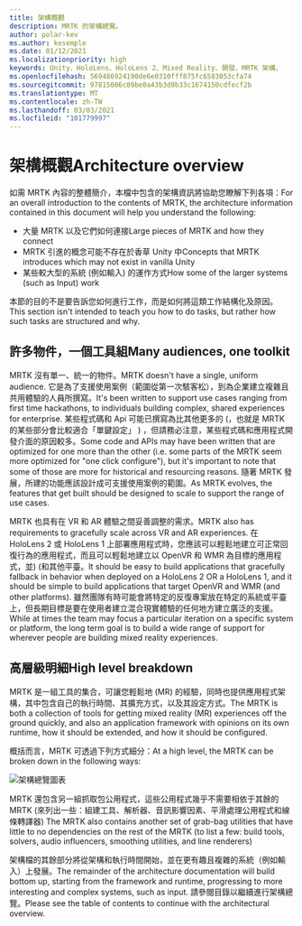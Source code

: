 ```yaml
---
title: 架構概觀
description: MRTK 的架構總覽。
author: polar-kev
ms.author: kesemple
ms.date: 01/12/2021
ms.localizationpriority: high
keywords: Unity、HoloLens、HoloLens 2、Mixed Reality、開發、MRTK 架構、
ms.openlocfilehash: 569486924190de6e0310fff875fc6583053cfa74
ms.sourcegitcommit: 97815006c09be0a43b3d9b33c1674150cdfecf2b
ms.translationtype: MT
ms.contentlocale: zh-TW
ms.lasthandoff: 03/03/2021
ms.locfileid: "101779997"
---
```

# <a name="architecture-overview"></a><span data-ttu-id="c5e5a-104">架構概觀</span><span class="sxs-lookup"><span data-stu-id="c5e5a-104">Architecture overview</span></span>

<span data-ttu-id="c5e5a-105">如需 MRTK 內容的整體簡介，本檔中包含的架構資訊將協助您瞭解下列各項：</span><span class="sxs-lookup"><span data-stu-id="c5e5a-105">For an overall introduction to the contents of MRTK, the architecture information contained in this document will help you understand the following:</span></span>

- <span data-ttu-id="c5e5a-106">大量 MRTK 以及它們如何連接</span><span class="sxs-lookup"><span data-stu-id="c5e5a-106">Large pieces of MRTK and how they connect</span></span>
- <span data-ttu-id="c5e5a-107">MRTK 引進的概念可能不存在於香草 Unity 中</span><span class="sxs-lookup"><span data-stu-id="c5e5a-107">Concepts that MRTK introduces which may not exist in vanilla Unity</span></span>
- <span data-ttu-id="c5e5a-108">某些較大型的系統 (例如輸入) 的運作方式</span><span class="sxs-lookup"><span data-stu-id="c5e5a-108">How some of the larger systems (such as Input) work</span></span>

<span data-ttu-id="c5e5a-109">本節的目的不是要告訴您如何進行工作，而是如何將這類工作結構化及原因。</span><span class="sxs-lookup"><span data-stu-id="c5e5a-109">This section isn't intended to teach you how to do tasks, but rather how such tasks are structured and why.</span></span>

## <a name="many-audiences-one-toolkit"></a><span data-ttu-id="c5e5a-110">許多物件，一個工具組</span><span class="sxs-lookup"><span data-stu-id="c5e5a-110">Many audiences, one toolkit</span></span>

<span data-ttu-id="c5e5a-111">MRTK 沒有單一、統一的物件。</span><span class="sxs-lookup"><span data-stu-id="c5e5a-111">MRTK doesn't have a single, uniform audience.</span></span> <span data-ttu-id="c5e5a-112">它是為了支援使用案例（範圍從第一次駭客松），到為企業建立複雜且共用體驗的人員所撰寫。</span><span class="sxs-lookup"><span data-stu-id="c5e5a-112">It's been written to support use cases ranging from first time hackathons, to individuals building complex, shared experiences for enterprise.</span></span> <span data-ttu-id="c5e5a-113">某些程式碼和 Api 可能已撰寫為比其他更多的 (，也就是 MRTK 的某些部分會比較適合「單鍵設定」 ) ，但請務必注意，某些程式碼和應用程式開發介面的原因較多。</span><span class="sxs-lookup"><span data-stu-id="c5e5a-113">Some code and APIs may have been written that are optimized for one more than the other (i.e. some parts of the MRTK seem more optimized for "one click configure"), but it's important to note that some of those are more for historical and resourcing reasons.</span></span> <span data-ttu-id="c5e5a-114">隨著 MRTK 發展，所建的功能應該設計成可支援使用案例的範圍。</span><span class="sxs-lookup"><span data-stu-id="c5e5a-114">As MRTK evolves, the features that get built should be designed to scale to support the range of use cases.</span></span>

<span data-ttu-id="c5e5a-115">MRTK 也具有在 VR 和 AR 體驗之間妥善調整的需求。</span><span class="sxs-lookup"><span data-stu-id="c5e5a-115">MRTK also has requirements to gracefully scale across VR and AR experiences.</span></span> <span data-ttu-id="c5e5a-116">在 HoloLens 2 或 HoloLens 1 上部署應用程式時，您應該可以輕鬆地建立可正常回復行為的應用程式，而且可以輕鬆地建立以 OpenVR 和 WMR 為目標的應用程式，並)  (和其他平臺。</span><span class="sxs-lookup"><span data-stu-id="c5e5a-116">It should be easy to build applications that gracefully fallback in behavior when deployed on a HoloLens 2 OR a HoloLens 1, and it should be simple to build applications that target OpenVR and WMR (and other platforms).</span></span> <span data-ttu-id="c5e5a-117">雖然團隊有時可能會將特定的反復專案放在特定的系統或平臺上，但長期目標是要在使用者建立混合現實體驗的任何地方建立廣泛的支援。</span><span class="sxs-lookup"><span data-stu-id="c5e5a-117">While at times the team may focus a particular iteration on a specific system or platform, the long term goal is to build a wide range of support for wherever people are building mixed reality experiences.</span></span>

## <a name="high-level-breakdown"></a><span data-ttu-id="c5e5a-118">高層級明細</span><span class="sxs-lookup"><span data-stu-id="c5e5a-118">High level breakdown</span></span>

<span data-ttu-id="c5e5a-119">MRTK 是一組工具的集合，可讓您輕鬆地 (MR) 的經驗，同時也提供應用程式架構，其中包含自己的執行時間、其擴充方式，以及其設定方式。</span><span class="sxs-lookup"><span data-stu-id="c5e5a-119">The MRTK is both a collection of tools for getting mixed reality (MR) experiences off the ground quickly, and also an application framework with opinions on its own runtime, how it should be extended, and how it should be configured.</span></span>

<span data-ttu-id="c5e5a-120">概括而言，MRTK 可透過下列方式細分：</span><span class="sxs-lookup"><span data-stu-id="c5e5a-120">At a high level, the MRTK can be broken down in the following ways:</span></span>

![架構總覽圖表](../features/Images/Architecture/MRTK_Architecture.png)

<span data-ttu-id="c5e5a-122">MRTK 還包含另一組抓取包公用程式，這些公用程式幾乎不需要相依于其餘的 MRTK (來列出一些：組建工具、解析器、音訊影響因素、平滑處理公用程式和線條轉譯器) </span><span class="sxs-lookup"><span data-stu-id="c5e5a-122">The MRTK also contains another set of grab-bag utilities that have little to no dependencies on the rest of the MRTK (to list a few: build tools, solvers, audio influencers, smoothing utilities, and line renderers)</span></span>

<span data-ttu-id="c5e5a-123">架構檔的其餘部分將從架構和執行時間開始，並在更有趣且複雜的系統（例如輸入）上發展。</span><span class="sxs-lookup"><span data-stu-id="c5e5a-123">The remainder of the architecture documentation will build bottom up, starting from the framework and runtime, progressing to more interesting and complex systems, such as input.</span></span> <span data-ttu-id="c5e5a-124">請參閱目錄以繼續進行架構總覽。</span><span class="sxs-lookup"><span data-stu-id="c5e5a-124">Please see the table of contents to continue with the architectural overview.</span></span>
